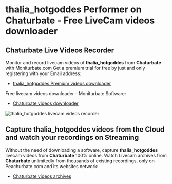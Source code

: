 # thalia_hotgoddes Performer on Chaturbate - Free LiveCam videos downloader

## Chaturbate Live Videos Recorder

Monitor and record livecam videos of **thalia_hotgoddes** from **Chaturbate** with Moniturbate.com
Get a premium trial for free by just and only registering with your Email address:
* [thalia_hotgoddes Premium videos downloader](https://moniturbate.com/request-demo-licence-key.html)

Free livecam videos downloader - Moniturbate Software:
* [Chaturbate videos downloader](https://moniturbate.com/moniturbate-download-software.html)

![thalia_hotgoddes livecam videos recorder](https://peachurnet.com/templates/moniturbate-software.png)


## Capture thalia_hotgoddes videos from the Cloud and watch your recordings on Streaming

Without the need of downloading a software, capture **thalia_hotgoddes** livecam videos from **Chaturbate** 100% online.
Watch Livecam archives from **Chaturbate** unlimitedly from thousands of existing recordings, only on Peachurbate.com and its websites network:
* [Chaturbate videos archives](https://peachurnet.com/)